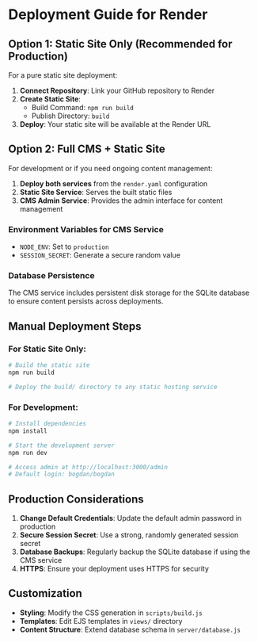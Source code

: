# Deployment Guide for Render

## Option 1: Static Site Only (Recommended for Production)

For a pure static site deployment:

1. **Connect Repository**: Link your GitHub repository to Render
2. **Create Static Site**: 
   - Build Command: `npm run build`
   - Publish Directory: `build`
3. **Deploy**: Your static site will be available at the Render URL

## Option 2: Full CMS + Static Site

For development or if you need ongoing content management:

1. **Deploy both services** from the `render.yaml` configuration
2. **Static Site Service**: Serves the built static files
3. **CMS Admin Service**: Provides the admin interface for content management

### Environment Variables for CMS Service

- `NODE_ENV`: Set to `production`
- `SESSION_SECRET`: Generate a secure random value

### Database Persistence

The CMS service includes persistent disk storage for the SQLite database to ensure content persists across deployments.

## Manual Deployment Steps

### For Static Site Only:

```bash
# Build the static site
npm run build

# Deploy the build/ directory to any static hosting service
```

### For Development:

```bash
# Install dependencies
npm install

# Start the development server
npm run dev

# Access admin at http://localhost:3000/admin
# Default login: bogdan/bogdan
```

## Production Considerations

1. **Change Default Credentials**: Update the default admin password in production
2. **Secure Session Secret**: Use a strong, randomly generated session secret
3. **Database Backups**: Regularly backup the SQLite database if using the CMS service
4. **HTTPS**: Ensure your deployment uses HTTPS for security

## Customization

- **Styling**: Modify the CSS generation in `scripts/build.js`
- **Templates**: Edit EJS templates in `views/` directory
- **Content Structure**: Extend database schema in `server/database.js`